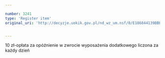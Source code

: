 ```yaml
---

number: 3241
type: 'Register item'
original_uri: 'http://decyzje.uokik.gov.pl/nd_wz_um.nsf/0/E186844139BBE596C1257A0D00314EB9?OpenDocument'


---
```


10 zł-opłata za opóźnienie w zwrocie wyposażenia dodatkowego liczona za każdy dzień

